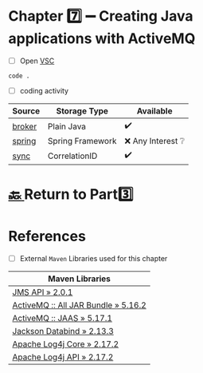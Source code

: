 # Chapter :seven: :heavy_minus_sign: Creating Java applications with ActiveMQ

- [ ] Open [VSC](https://code.visualstudio.com)

```
code .
```

- [ ] coding activity


| Source  |  Storage Type | Available |
|---------|--|----|
| [broker](src/main/java/org/apache/activemq/book/ch7/broker) |  Plain Java | :heavy_check_mark: |
| [spring](src/main/java/org/apache/activemq/book/ch7/spring) |  Spring Framework | :x: Any Interest :grey_question: |
| [sync](src/main/java/org/apache/activemq/book/ch7/sync) |  CorrelationID | :heavy_check_mark: |

# [:back: ](..) Return to Part:three:

# References

- [ ] External `Maven` Libraries used for this chapter

| Maven Libraries                                                                                                       |
|-----------------------------------------------------------------------------------------------------------------------|
| [JMS API » 2.0.1](https://mvnrepository.com/artifact/javax.jms/javax.jms-api/2.0.1)                     |
| [ActiveMQ :: All JAR Bundle » 5.16.2](https://mvnrepository.com/artifact/org.apache.activemq/activemq-all/5.16.2)     |
| [ActiveMQ :: JAAS » 5.17.1](https://mvnrepository.com/artifact/org.apache.activemq/activemq-jaas/5.17.1)              |
| [Jackson Databind » 2.13.3](https://mvnrepository.com/artifact/com.fasterxml.jackson.core/jackson-databind/2.13.3)    |
| [Apache Log4j Core » 2.17.2](https://mvnrepository.com/artifact/org.apache.logging.log4j/log4j-core/2.17.2)           |
| [Apache Log4j API » 2.17.2](https://mvnrepository.com/artifact/org.apache.logging.log4j/log4j-api/2.17.2)             |
